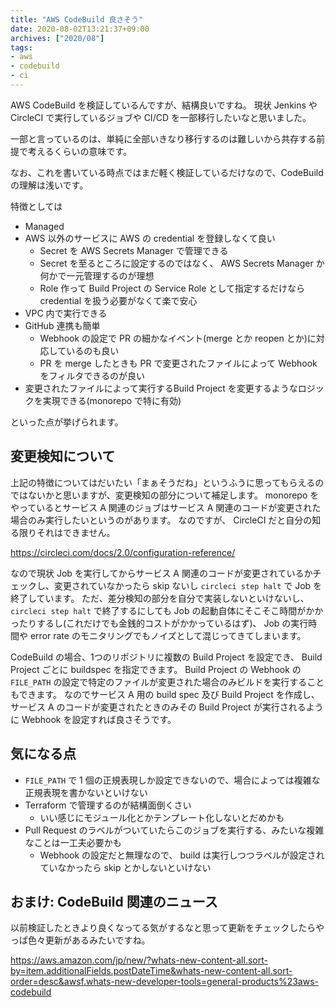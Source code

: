 ```yaml
---
title: "AWS CodeBuild 良さそう"
date: 2020-08-02T13:21:37+09:00
archives: ["2020/08"]
tags:
- aws
- codebuild
- ci
---
```


AWS CodeBuild を検証しているんですが、結構良いですね。
現状 Jenkins や CircleCI で実行しているジョブや CI/CD を一部移行したいなと思いました。

一部と言っているのは、単純に全部いきなり移行するのは難しいから共存する前提で考えるくらいの意味です。

なお、これを書いている時点ではまだ軽く検証しているだけなので、CodeBuild の理解は浅いです。

特徴としては

- Managed
- AWS 以外のサービスに AWS の credential を登録しなくて良い
  - Secret を AWS Secrets Manager で管理できる
  - Secret を至るところに設定するのではなく、 AWS Secrets Manager か何かで一元管理するのが理想
  - Role 作って Build Project の Service Role として指定するだけなら credential を扱う必要がなくて楽で安心
- VPC 内で実行できる
- GitHub 連携も簡単
  - Webhook の設定で PR の細かなイベント(merge とか reopen とか)に対応しているのも良い
  - PR を merge したときも PR で変更されたファイルによって Webhook をフィルタできるのが良い
- 変更されたファイルによって実行するBuild Project を変更するようなロジックを実現できる(monorepo で特に有効)

といった点が挙げられます。

## 変更検知について

上記の特徴についてはだいたい「まぁそうだね」というふうに思ってもらえるのではないかと思いますが、変更検知の部分について補足します。
monorepo をやっているとサービス A 関連のジョブはサービス A 関連のコードが変更された場合のみ実行したいというのがあります。
なのですが、 CircleCI だと自分の知る限りそれはできません。

https://circleci.com/docs/2.0/configuration-reference/

なので現状 Job を実行してからサービス A 関連のコードが変更されているかチェックし、変更されていなかったら skip ないし
`circleci step halt` で Job を終了しています。
ただ、差分検知の部分を自分で実装しないといけないし、 `circleci step halt` で終了するにしても Job の起動自体にそこそこ時間がかかったりするし(これだけでも金銭的コストがかかっているはず)、 Job の実行時間や error rate のモニタリングでもノイズとして混じってきてしまいます。

CodeBuild の場合、1つのリポジトリに複数の Build Project を設定でき、 Build Project ごとに buildspec を指定できます。
Build Project の Webhook の `FILE_PATH` の設定で特定のファイルが変更された場合のみビルドを実行することもできます。
なのでサービス A 用の build spec 及び Build Project を作成し、サービス A のコードが変更されたときのみその Build Project が実行されるように Webhook を設定すれば良さそうです。

## 気になる点

* `FILE_PATH` で 1 個の正規表現しか設定できないので、場合によっては複雑な正規表現を書かないといけない
* Terraform で管理するのが結構面倒くさい
  * いい感じにモジュール化とかテンプレート化しないとだめかも
* Pull Request のラベルがついていたらこのジョブを実行する、みたいな複雑なことは一工夫必要かも
  * Webhook の設定だと無理なので、 build は実行しつつラベルが設定されていなかったら skip とかしないといけない

## おまけ: CodeBuild 関連のニュース

以前検証したときより良くなってる気がするなと思って更新をチェックしたらやっぱ色々更新があるみたいですね。

https://aws.amazon.com/jp/new/?whats-new-content-all.sort-by=item.additionalFields.postDateTime&whats-new-content-all.sort-order=desc&awsf.whats-new-developer-tools=general-products%23aws-codebuild
